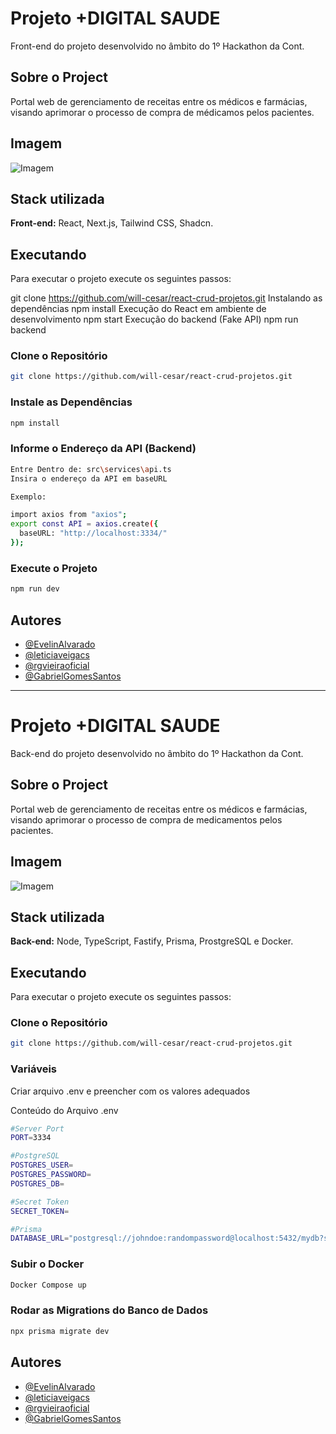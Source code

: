 # Projeto +DIGITAL SAUDE

Front-end do projeto desenvolvido no âmbito do 1º Hackathon da Cont.

## Sobre o Project

Portal web de gerenciamento de receitas entre os médicos e farmácias, visando aprimorar o processo de compra de médicamos pelos pacientes.

## Imagem

![Imagem](https://i.imgur.com/PGwiAde.png)

## Stack utilizada

**Front-end:** React, Next.js, Tailwind CSS, Shadcn.

## Executando

Para executar o projeto execute os seguintes passos:

git clone https://github.com/will-cesar/react-crud-projetos.git
Instalando as dependências
npm install
Execução do React em ambiente de desenvolvimento
npm start
Execução do backend (Fake API)
npm run backend

### Clone o Repositório

```bash
git clone https://github.com/will-cesar/react-crud-projetos.git
```

### Instale as Dependências

```bash
npm install
```

### Informe o Endereço da API (Backend)

```bash
Entre Dentro de: src\services\api.ts
Insira o endereço da API em baseURL

Exemplo:

import axios from "axios";
export const API = axios.create({
  baseURL: "http://localhost:3334/"
});
```

### Execute o Projeto

```bash
npm run dev
```

## Autores

- [@EvelinAlvarado](https://www.github.com/EvelinAlvarado)
- [@leticiaveigacs](https://www.github.com/leticiaveigacs)
- [@rgvieiraoficial](https://www.github.com/rgvieiraoficial)
- [@GabrielGomesSantos](https://www.github.com/GabrielGomesSantos)

---

# Projeto +DIGITAL SAUDE

Back-end do projeto desenvolvido no âmbito do 1º Hackathon da Cont.

## Sobre o Project

Portal web de gerenciamento de receitas entre os médicos e farmácias, visando aprimorar o processo de compra de medicamentos pelos pacientes.

## Imagem

![Imagem](https://i.imgur.com/PGwiAde.png)

## Stack utilizada

**Back-end:** Node, TypeScript, Fastify, Prisma, ProstgreSQL e Docker.

## Executando

Para executar o projeto execute os seguintes passos:

### Clone o Repositório

```bash
git clone https://github.com/will-cesar/react-crud-projetos.git
```

### Variáveis

Criar arquivo .env e preencher com os valores adequados

Conteúdo do Arquivo .env

```bash
#Server Port
PORT=3334

#PostgreSQL
POSTGRES_USER=
POSTGRES_PASSWORD=
POSTGRES_DB=

#Secret Token
SECRET_TOKEN=

#Prisma
DATABASE_URL="postgresql://johndoe:randompassword@localhost:5432/mydb?schema=public"

```

### Subir o Docker

```bash
Docker Compose up
```

### Rodar as Migrations do Banco de Dados

```bash
npx prisma migrate dev
```

## Autores

- [@EvelinAlvarado](https://www.github.com/EvelinAlvarado)
- [@leticiaveigacs](https://www.github.com/leticiaveigacs)
- [@rgvieiraoficial](https://www.github.com/rgvieiraoficial)
- [@GabrielGomesSantos](https://www.github.com/GabrielGomesSantos)
